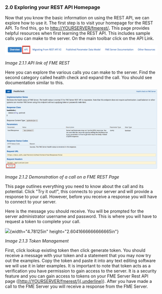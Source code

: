 ### 2.0 Exploring your REST API Homepage

Now that you know the basic information on using the REST API, we can
explore how to use it. The first step is to visit your homepage for the
REST API. To find this, go to
[http://YOURSERVER/fmerest/](http://yourserver/fmerest/)**.**
This page provides helpful resources when first learning the REST API.
This includes sample calls you can make to the server. On the main
toolbar click on the API Link.

![](./Images/image2.1.1.API.png)

*Image 2.1.1 API link of FME REST*

Here you can explore the various calls you can make to the server. Find
the second category called health check and expand the call. You should
see documentation similar to this.

![](./Images/image2.1.2.democall.png)

*Image 2.1.2 Demonstration of a call on a FME REST Page*

This page outlines everything you need to know about the call and its
potential. Click "Try it out!", this connects to your server and will
provide a response to your call. However, before you receive a response
you will have to connect to your server.

Here is the message you should receive. You will be prompted for the
server administrator username and password. This is where you will have
to request a token to complete your call.

![](media/image59.png){width="4.78125in" height="2.6041666666666665in"}

*Image 2.1.3 Token Management*

First, click lookup existing token then click generate token. You should
receive a message with your token and a statement that you may now try
out the examples. Copy the token and paste it into any text editing
software we will use it in later examples. It is important to note that
token acts as a verification you have permission to gain access to the
server. It is a security feature and you can gain access to tokens on
your FME Server Rest API page
([[http://YOURSERVER/fmerest/]{.underline}](http://yourserver/fmerest/)).
After you have made a call to the FME Server you will receive a response
from the FME Server.
